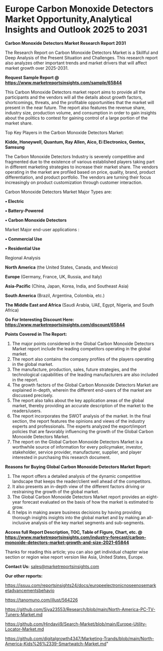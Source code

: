# Europe Carbon Monoxide Detectors Market Opportunity,Analytical Insights and Outlook 2025 to 2031

<strong>Carbon Monoxide Detectors Market Research Report 2031</strong>

The Research Report on Carbon Monoxide Detectors Market is a Skillful and Deep Analysis of the Present Situation and Challenges. This research report also analyzes other important trends and market drivers that will affect market growth over 2025-2031.

<strong>Request Sample Report @ <a href=https://www.marketreportsinsights.com/sample/65844>https://www.marketreportsinsights.com/sample/65844</a></strong>

This Carbon Monoxide Detectors market report aims to provide all the participants and the vendors will all the details about growth factors, shortcomings, threats, and the profitable opportunities that the market will present in the near future. The report also features the revenue share, industry size, production volume, and consumption in order to gain insights about the politics to contest for gaining control of a large portion of the market share.

Top Key Players in the Carbon Monoxide Detectors Market:

<strong>Kidde, Honeywell, Quantum, Ray Allen, Aico, Ei Electronics, Gentex, Samsung</strong>

The Carbon Monoxide Detectors Industry is severely competitive and fragmented due to the existence of various established players taking part in different marketing strategies to increase their market share. The vendors operating in the market are profiled based on price, quality, brand, product differentiation, and product portfolio. The vendors are turning their focus increasingly on product customization through customer interaction.

Carbon Monoxide Detectors Market Major Types are:

<strong>• Electric

• Battery-Powered

• Carbon Monoxide Detectors</strong>

Market Major end-user applications :

<strong>• Commercial Use

• Residential Use</strong>

Regional Analysis

</u><strong><b>North America</b></strong> (the United States, Canada, and Mexico)

<strong><b>Europe </b></strong>(Germany, France, UK, Russia, and Italy)

<strong><b>Asia-Pacific</b></strong> (China, Japan, Korea, India, and Southeast Asia)

<strong><b>South America</b></strong> (Brazil, Argentina, Colombia, etc.)

<strong><b>The Middle East and Africa</b></strong> (Saudi Arabia, UAE, Egypt, Nigeria, and South Africa)

<strong>Go For Interesting Discount Here: <a href=https://www.marketreportsinsights.com/discount/65844>https://www.marketreportsinsights.com/discount/65844</a></strong>

<strong>Points Covered in The Report:</strong>
<ol>
  <li>The major points considered in the Global Carbon Monoxide Detectors Market report include the leading competitors operating in the global market.</li>
  <li>The report also contains the company profiles of the players operating in the global market.</li>
  <li>The manufacture, production, sales, future strategies, and the technological capabilities of the leading manufacturers are also included in the report.</li>
  <li>The growth factors of the Global Carbon Monoxide Detectors Market are explained in-depth, wherein the different end-users of the market are discussed precisely.</li>
  <li>The report also talks about the key application areas of the global market, thereby providing an accurate description of the market to the readers/users.</li>
  <li>The report incorporates the SWOT analysis of the market. In the final section, the report features the opinions and views of the industry experts and professionals. The experts analyzed the export/import policies that are favorably influencing the growth of the Global Carbon Monoxide Detectors Market.</li>
  <li>The report on the Global Carbon Monoxide Detectors Market is a worthwhile source of information for every policymaker, investor, stakeholder, service provider, manufacturer, supplier, and player interested in purchasing this research document.</li>
</ol>
<strong>Reasons for Buying Global Carbon Monoxide Detectors Market Report:</strong>

<ol>
  <li>The report offers a detailed analysis of the dynamic competitive landscape that keeps the reader/client well ahead of the competitors.</li>
  <li>It also presents an in-depth view of the different factors driving or restraining the growth of the global market.</li>
  <li>The Global Carbon Monoxide Detectors Market report provides an eight-year forecast evaluated on the basis of how the market is estimated to grow.</li>
  <li>It helps in making aware business decisions by having providing thorough insights insights into the global market and by making an all-inclusive analysis of the key market segments and sub-segments.</li>
</ol>
<strong>Access full Report Description, TOC, Table of Figure, Chart, etc. @ <a href=https://www.marketreportsinsights.com/industry-forecast/carbon-monoxide-detectors-market-growth-and-size-2021-65844>https://www.marketreportsinsights.com/industry-forecast/carbon-monoxide-detectors-market-growth-and-size-2021-65844</a></strong>


Thanks for reading this article; you can also get individual chapter wise section or region wise report version like Asia, United States, Europe.

<strong>Contact Us:</strong>
sales@marketreportsinsights.com

<strong>Our other reports:</strong>

<a href=https://issuu.com/reportsinsights24/docs/europeelectronicnoseenosemarketadvancementsbehavio>https://issuu.com/reportsinsights24/docs/europeelectronicnoseenosemarketadvancementsbehavio</a>

<a href=https://tanomuno.com/illust/564226>https://tanomuno.com/illust/564226</a>

<a href=https://github.com/Siya23553/Research/blob/main/North-America-PC-TV-Tuners-Market.md>https://github.com/Siya23553/Research/blob/main/North-America-PC-TV-Tuners-Market.md</a>

<a href=https://github.com/Hindavii9/Search-Market/blob/main/Europe-Utility-Locator-Market.md>https://github.com/Hindavii9/Search-Market/blob/main/Europe-Utility-Locator-Market.md</a>

<a href=https://github.com/digitalgrowth4347/Marketing-Trands/blob/main/North-America-Kids%26%2339-Smartwatch-Market.md>https://github.com/digitalgrowth4347/Marketing-Trands/blob/main/North-America-Kids%26%2339-Smartwatch-Market.md</a>"
